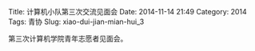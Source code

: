 Title: 计算机小队第三次交流见面会
Date: 2014-11-14 21:49
Category: 2014
Tags: 青协
Slug: xiao-dui-jian-mian-hui_3

第三次计算机学院青年志愿者见面会。
